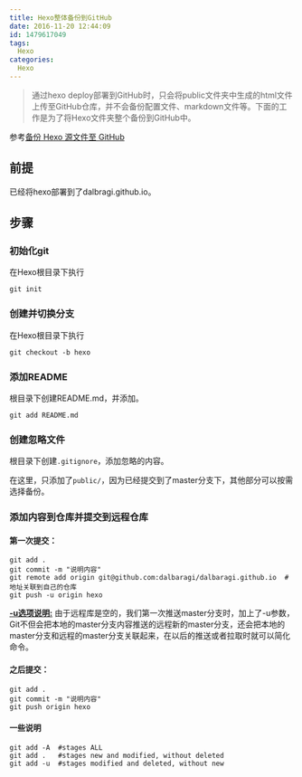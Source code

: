 ```yaml
---
title: Hexo整体备份到GitHub
date: 2016-11-20 12:44:09
id: 1479617049
tags:
  Hexo
categories:
  Hexo
---
```


>通过hexo deploy部署到GitHub时，只会将public文件夹中生成的html文件上传至GitHub仓库，并不会备份配置文件、markdown文件等。下面的工作是为了将Hexo文件夹整个备份到GitHub中。

参考[备份 Hexo 源文件至 GitHub](http://www.leyar.me/backup-your-blog-to-github/)

## 前提

已经将hexo部署到了dalbragi.github.io。

## 步骤

### 初始化git

在Hexo根目录下执行

```
git init
```

<!--more-->

### 创建并切换分支

在Hexo根目录下执行
```
git checkout -b hexo
```

### 添加README

根目录下创建README.md，并添加。

```
git add README.md
```

### 创建忽略文件

根目录下创建`.gitignore`，添加忽略的内容。

在这里，只添加了`public/`，因为已经提交到了master分支下，其他部分可以按需选择备份。

### 添加内容到仓库并提交到远程仓库

#### 第一次提交：

```
git add .
git commit -m "说明内容"
git remote add origin git@github.com:dalbaragi/dalbaragi.github.io  #地址关联到自己的仓库
git push -u origin hexo
```

**[-u选项说明:](http://www.liaoxuefeng.com/wiki/0013739516305929606dd18361248578c67b8067c8c017b000/0013752340242354807e192f02a44359908df8a5643103a000)**
由于远程库是空的，我们第一次推送master分支时，加上了-u参数，Git不但会把本地的master分支内容推送的远程新的master分支，还会把本地的master分支和远程的master分支关联起来，在以后的推送或者拉取时就可以简化命令。

#### 之后提交：

```
git add .
git commit -m "说明内容"
git push origin hexo
```
#### 一些说明

```
git add -A  #stages ALL
git add .   #stages new and modified, without deleted
git add -u  #stages modified and deleted, without new
```
